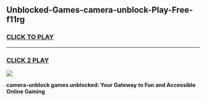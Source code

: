 
## Unblocked-Games-camera-unblock-Play-Free-f11rg
<h3>
<a href="https://premium76.site?title=camera-unblock&ref=20M">CLICK TO PLAY</a></h3>
<hr>

<h3>
<a href="https://premium76.site?title=camera-unblock&ref=20M">CLICK 2 PLAY</a>
  
</h3>

<a href="https://premium76.site?title=camera-unblock&ref=19M"><img src="https://clearcache.store/games.png"></a>


**camera-unblock games unblocked: Your Gateway to Fun and Accessible Online Gaming**

